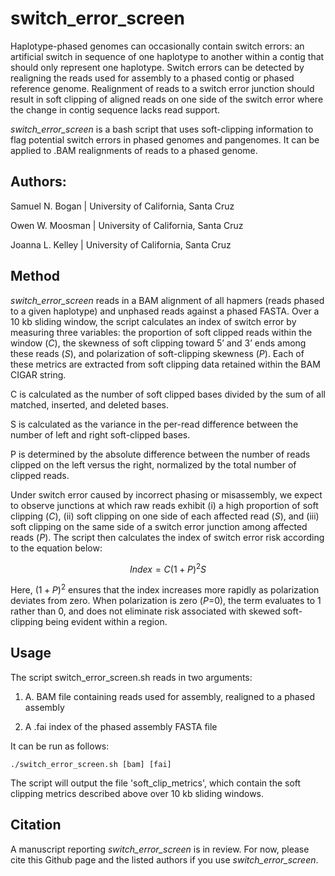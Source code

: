 # switch_error_screen

Haplotype-phased genomes can occasionally contain switch errors: an artificial switch in sequence of one haplotype to another within a contig that should only represent one haplotype. Switch errors can be detected by realigning the reads used for assembly to a phased contig or phased reference genome. Realignment of reads to a switch error junction should result in soft clipping of aligned reads on one side of the switch error where the change in contig sequence lacks read support.  

*switch_error_screen* is a bash script that uses soft-clipping information to flag potential switch errors in phased genomes and pangenomes. It can be applied to .BAM realignments of reads to a phased genome.

## Authors: 
Samuel N. Bogan | University of California, Santa Cruz

Owen W. Moosman | University of California, Santa Cruz

Joanna L. Kelley | University of California, Santa Cruz

## Method

*switch_error_screen* reads in a BAM alignment of all hapmers (reads phased to a given haplotype) and unphased reads against a phased FASTA. Over a 10 kb sliding window, the script calculates an index of switch error by measuring three variables: the proportion of soft clipped reads within the window ($C$), the skewness of soft clipping toward 5’ and 3’ ends among these reads ($S$), and polarization of soft-clipping skewness ($P$). Each of these metrics are extracted from soft clipping data retained within the BAM CIGAR string. 

C is calculated as the number of soft clipped bases divided by the sum of all matched, inserted, and deleted bases. 

S is calculated as the variance in the per-read difference between the number of left and right soft-clipped bases. 

P is determined by the absolute difference between the number of reads clipped on the left versus the right, normalized by the total number of clipped reads.
 
Under switch error caused by incorrect phasing or misassembly, we expect to observe junctions at which raw reads exhibit (i) a high proportion of soft clipping ($C$), (ii) soft clipping on one side of each affected read ($S$), and (iii) soft clipping on the same side of a switch error junction among affected reads ($P$). The script then calculates the index of switch error risk according to the equation below: 
 
$$
Index = C(1+P)^2S
$$

Here, $(1+P)^2$ ensures that the index increases more rapidly as polarization deviates from zero. When polarization is zero ($P$=0), the term evaluates to 1 rather than 0, and does not eliminate risk associated with skewed soft-clipping being evident within a region.


## Usage

The script switch_error_screen.sh reads in two arguments: 

1. A. BAM file containing reads used for assembly, realigned to a phased assembly 

2. A .fai index of the phased assembly FASTA file

It can be run as follows:

    ./switch_error_screen.sh [bam] [fai]
    
The script will output the file 'soft_clip_metrics', which contain the soft clipping metrics described above over 10 kb sliding windows. 
    
## Citation

A manuscript reporting *switch_error_screen* is in review. For now, please cite this Github page and the listed authors if you use *switch_error_screen*.
    

